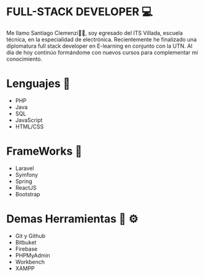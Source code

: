 #  FULL-STACK DEVELOPER 💻 

Me llamo Santiago Clemenzi👋👋, soy egresado del ITS Villada, escuela técnica, en la especialidad de electrónica. Recientemente he finalizado una diplomatura full stack developer en E-learning en conjunto con la UTN.
Al día de hoy continúo formándome con nuevos cursos para complementar mi conocimiento. 

# Lenguajes  👾 
- PHP
- Java
- SQL
- JavaScript
- HTML/CSS


# FrameWorks 👾 
- Laravel
- Symfony
- Spring
- ReactJS
- Bootstrap



# Demas Herramientas 🔧 ⚙️ 
- Git y Github
- Bitbuket
- Firebase
- PHPMyAdmin
- Workbench
- XAMPP

